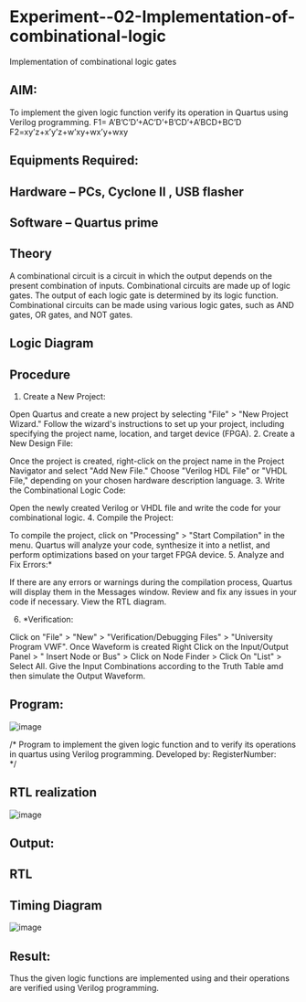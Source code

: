 # Experiment--02-Implementation-of-combinational-logic
Implementation of combinational logic gates
 
## AIM:
To implement the given logic function verify its operation in Quartus using Verilog programming.
 F1= A’B’C’D’+AC’D’+B’CD’+A’BCD+BC’D
F2=xy’z+x’y’z+w’xy+wx’y+wxy
 
 
 
## Equipments Required:
## Hardware – PCs, Cyclone II , USB flasher
## Software – Quartus prime


## Theory
A combinational circuit is a circuit in which the output depends on the present combination of inputs.
Combinational circuits are made up of logic gates. The output of each logic gate is determined by its logic function. Combinational circuits can be made using various logic gates, such as AND gates, OR gates, and NOT gates.

 

## Logic Diagram


## Procedure
1.	Create a New Project:

Open Quartus and create a new project by selecting "File" > "New Project Wizard."
Follow the wizard's instructions to set up your project, including specifying the project name, location, and target device (FPGA).
2.	Create a New Design File:

Once the project is created, right-click on the project name in the Project Navigator and select "Add New File."
Choose "Verilog HDL File" or "VHDL File," depending on your chosen hardware description language.
3.	Write the Combinational Logic Code:

Open the newly created Verilog or VHDL file and write the code for your combinational logic.
4.	Compile the Project:

To compile the project, click on "Processing" > "Start Compilation" in the menu.
Quartus will analyze your code, synthesize it into a netlist, and perform optimizations based on your target FPGA device.
5.	Analyze and Fix Errors:*
 
If there are any errors or warnings during the compilation process, Quartus will display them in the Messages window.
Review and fix any issues in your code if necessary.
View the RTL diagram.

6.	*Verification:

Click on "File" > "New" > "Verification/Debugging Files" > "University Program VWF".
Once Waveform is created Right Click on the Input/Output Panel > " Insert Node or Bus" > Click on Node Finder > Click On "List" > Select All.
Give the Input Combinations according to the Truth Table amd then simulate the Output Waveform.


## Program:



![image](https://github.com/sasi1324/Experiment--02-Implementation-of-combinational-logic-/assets/150313315/4d628f08-0a07-447e-9565-07a9960a51f4)

/*
Program to implement the given logic function and to verify its operations in quartus using Verilog programming.
Developed by: 
RegisterNumber:  
*/
## RTL realization

![image](https://github.com/sasi1324/Experiment--02-Implementation-of-combinational-logic-/assets/150313315/a3fc5c91-edeb-4108-be51-f06e4a8c387a)


## Output:
## RTL
## Timing Diagram
![image](https://github.com/sasi1324/Experiment--02-Implementation-of-combinational-logic-/assets/150313315/833318bc-ca0b-4dbc-bafc-9b6112bf619f)

## Result:
Thus the given logic functions are implemented using  and their operations are verified using Verilog programming.
